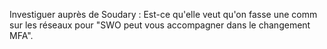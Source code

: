 Investiguer auprès de Soudary : Est-ce qu'elle veut qu'on fasse une comm sur les réseaux pour "SWO peut vous accompagner dans le changement MFA".

